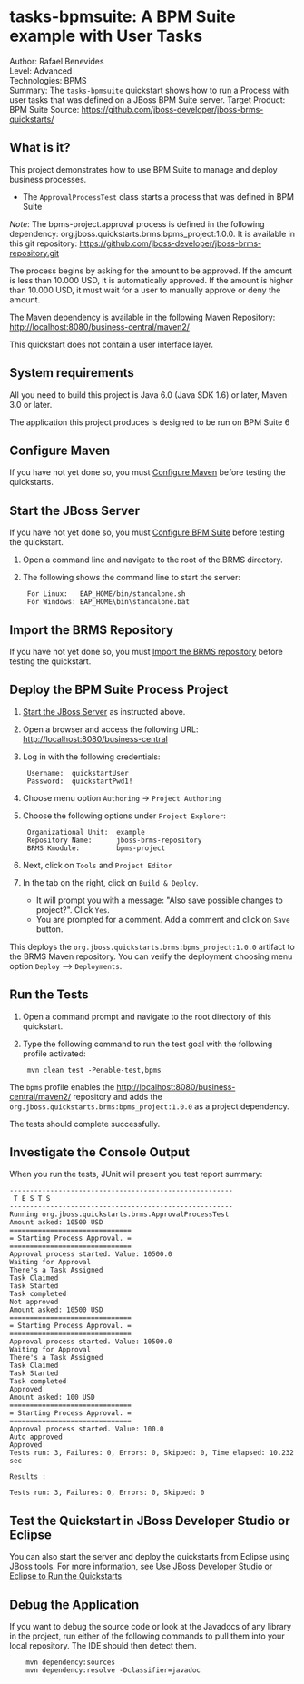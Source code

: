 tasks-bpmsuite: A BPM Suite example with User Tasks
====================================================
Author: Rafael Benevides  
Level: Advanced  
Technologies: BPMS  
Summary: The `tasks-bpmsuite` quickstart shows how to run a Process with user tasks that was defined on a JBoss BPM Suite server.
Target Product: BPM Suite
Source: <https://github.com/jboss-developer/jboss-brms-quickstarts/>  

What is it?
-----------

This project demonstrates how to use BPM Suite to manage and deploy business processes.

* The `ApprovalProcessTest` class starts a process that was defined in BPM Suite

_Note_: The bpms-project.approval process is defined in the following dependency: org.jboss.quickstarts.brms:bpms_project:1.0.0. It is available in this git repository: <https://github.com/jboss-developer/jboss-brms-repository.git>

The process begins by asking for the amount to be approved. If the amount is less than 10.000 USD, it is automatically approved. If the amount is higher than 10.000 USD, it must wait for a user to manually approve or deny the amount.

The Maven dependency is available in the following Maven Repository: <http://localhost:8080/business-central/maven2/>

This quickstart does not contain a user interface layer. 

System requirements
-------------------

All you need to build this project is Java 6.0 (Java SDK 1.6) or later, Maven 3.0 or later.

The application this project produces is designed to be run on BPM Suite 6

 
Configure Maven
---------------

If you have not yet done so, you must [Configure Maven](https://github.com/jboss-developer/jboss-developer-shared-resources/blob/master/guides/CONFIGURE_MAVEN.md#configure-maven-to-build-and-deploy-the-quickstarts) before testing the quickstarts.


Start the JBoss Server
-----------

If you have not yet done so, you must [Configure BPM Suite](../README.md#configure-bpm-suite) before testing the quickstart.

1. Open a command line and navigate to the root of the BRMS directory.
2. The following shows the command line to start the server:

        For Linux:   EAP_HOME/bin/standalone.sh
        For Windows: EAP_HOME\bin\standalone.bat


Import the BRMS Repository
----------------------

If you have not yet done so, you must [Import the BRMS repository](../README.md#import-the-brms-repository) before testing the quickstart.


Deploy the BPM Suite Process Project
----------------------------

1. [Start the JBoss Server](#start-the-jboss-server) as instructed above.

2. Open a browser and access the following URL: <http://localhost:8080/business-central> 

2. Log in with the following credentials:

        Username:  quickstartUser
        Password:  quickstartPwd1!

3. Choose menu option `Authoring` -> `Project Authoring`

4. Choose the following options under `Project Explorer`:

        Organizational Unit:  example
        Repository Name:      jboss-brms-repository
        BRMS Kmodule:         bpms-project

5. Next, click on `Tools` and `Project Editor`

6. In the tab on the right, click on `Build & Deploy`. 
   * It will prompt you with a message: "Also save possible changes to project?". Click `Yes`. 
   * You are prompted for a comment. Add a comment and click on `Save` button.

This deploys the `org.jboss.quickstarts.brms:bpms_project:1.0.0` artifact to the BRMS Maven repository. You can verify the deployment choosing menu option `Deploy` --> `Deployments`.


Run the Tests 
-------------

1. Open a command prompt and navigate to the root directory of this quickstart.
2. Type the following command to run the test goal with the following profile activated:

        mvn clean test -Penable-test,bpms

The `bpms` profile enables the <http://localhost:8080/business-central/maven2/> repository and adds the `org.jboss.quickstarts.brms:bpms_project:1.0.0` as a project dependency. 

The tests should complete successfully.

Investigate the Console Output
----------------------------

When you run the tests, JUnit will present you test report summary:

    -------------------------------------------------------
     T E S T S
    -------------------------------------------------------
    Running org.jboss.quickstarts.brms.ApprovalProcessTest
    Amount asked: 10500 USD
    ==============================
    = Starting Process Approval. =
    ==============================
    Approval process started. Value: 10500.0
    Waiting for Approval
    There's a Task Assigned
    Task Claimed
    Task Started
    Task completed
    Not approved
    Amount asked: 10500 USD
    ==============================
    = Starting Process Approval. =
    ==============================
    Approval process started. Value: 10500.0
    Waiting for Approval
    There's a Task Assigned
    Task Claimed
    Task Started
    Task completed
    Approved
    Amount asked: 100 USD
    ==============================
    = Starting Process Approval. =
    ==============================
    Approval process started. Value: 100.0
    Auto approved
    Approved
    Tests run: 3, Failures: 0, Errors: 0, Skipped: 0, Time elapsed: 10.232 sec
    
    Results :
    
    Tests run: 3, Failures: 0, Errors: 0, Skipped: 0


Test the Quickstart in JBoss Developer Studio or Eclipse
-------------------------------------

You can also start the server and deploy the quickstarts from Eclipse using JBoss tools. For more information, see [Use JBoss Developer Studio or Eclipse to Run the Quickstarts](../README.md#use-jboss-developer-studio-or-eclipse-to-run-the-quickstarts) 


Debug the Application
------------------------------------

If you want to debug the source code or look at the Javadocs of any library in the project, run either of the following commands to pull them into your local repository. The IDE should then detect them.

        mvn dependency:sources
        mvn dependency:resolve -Dclassifier=javadoc

